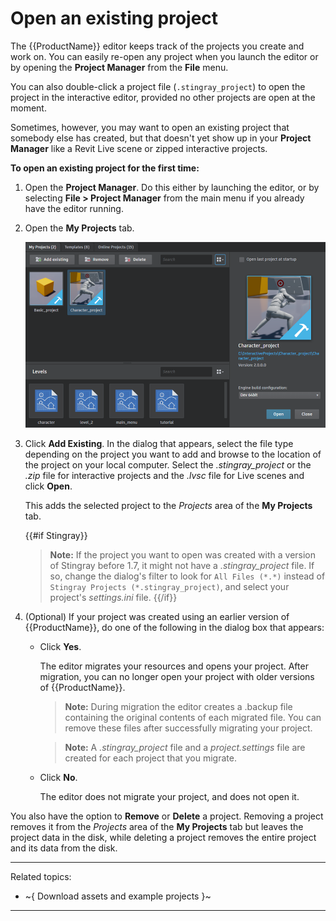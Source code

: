# Open an existing project

The {{ProductName}} editor keeps track of the projects you create and work on. You can easily re-open any project when you launch the editor or by opening the **Project Manager** from the **File** menu.

You can also double-click a project file (`.stingray_project`) to open the project in the interactive editor, provided no other projects are open at the moment.

Sometimes, however, you may want to open an existing project that somebody else has created, but that doesn't yet show up in your **Project Manager** like a Revit Live scene or zipped interactive projects.

**To open an existing project for the first time:**

1.	Open the **Project Manager**. Do this either by launching the editor, or by selecting **File > Project Manager** from the main menu if you already have the editor running.

2.	Open the **My Projects** tab.

	![Add Existing](../images/project_manager_add_existing.png)

3.	Click **Add Existing**. In the dialog that appears, select the file type depending on the project you want to add and browse to the location of the project on your local computer. Select the *.stingray_project* or the *.zip* file for interactive projects and the *.lvsc* file for Live scenes and click **Open**.

	This adds the selected project to the *Projects* area of the **My Projects** tab.

	{{#if Stingray}}
	>	**Note:** If the project you want to open was created with a version of Stingray before 1.7, it might not have a *.stingray_project* file. If so, change the dialog's filter to look for `All Files (*.*)` instead of `Stingray Projects (*.stingray_project)`, and select your project's *settings.ini* file.
	{{/if}}

4.	(Optional) If your project was created using an earlier version of {{ProductName}}, do one of the following in the dialog box that appears:

	-	Click **Yes**.

		The editor migrates your resources and opens your project. After migration, you can no longer open your project with older versions of {{ProductName}}.

		>	**Note:** During migration the editor creates a .backup file containing the original contents of each migrated file. You can remove these files after successfully migrating your project.

		>	**Note:** A *.stingray_project* file and a *project.settings* file are created for each project that you migrate.

	-	Click **No**.

		The editor does not migrate your project, and does not open it.

You also have the option to **Remove** or **Delete** a project. Removing a project removes it from the *Projects* area of the **My Projects** tab but leaves the project data in the disk, while deleting a project removes the entire project and its data from the disk.

---
Related topics:
- ~{ Download assets and example projects }~
---
